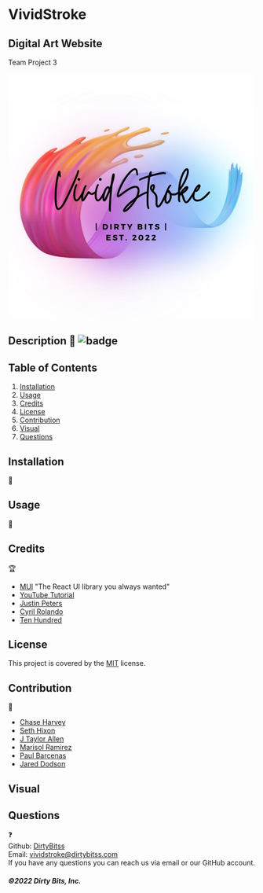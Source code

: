 # VividStroke

## Digital Art Website
Team Project 3
<br> 

![alt="site"](build/images/VividStroke7.jpeg)


## Description 📖 ![badge](https://img.shields.io/badge/License-MIT-blue)


## Table of Contents 
1. [Installation](#installation)
2. [Usage](#usage)
3. [Credits](#credits)
4. [License](#license)
5. [Contribution](#contribution)
6. [Visual](#visual)
7. [Questions](#questions)


## Installation 
💾
<br>

## Usage 
🧰

## Credits
🏆
<br>
* [MUI](https://mui.com/) "The React UI library you always wanted"
* [YouTube Tutorial](https://www.youtube.com/watch?v=y66RgYMAgSo)
* [Justin Peters](https://www.instagram.com/jstnptrs/?hl=en)
* [Cyril Rolando](https://www.curioos.com/aquasixio)
* [Ten Hundred](https://www.instagram.com/tenhun/?hl=en)

## License 

This project is covered by the [MIT](https://choosealicense.com/) license.

## Contribution
🤝
<br>
* [Chase Harvey](https://github.com/ObeeK)
* [Seth Hixon](https://github.com/Sethhixon92)
* [J Taylor Allen](https://github.com/jtaylorallen)
* [Marisol Ramirez](https://github.com/MarisolRamirez1031)
* [Paul Barcenas](https://github.com/pab12)
* [Jared Dodson](https://github.com/jareddodson)

## Visual

## Questions
❓
<br>
Github: [DirtyBitss](https://github.com/DirtyBitss)
<br>
Email: vividstroke@dirtybitss.com
<br>
If you have any questions you can reach us via email or our GitHub account.


##### ©️2022 Dirty Bits, Inc.
